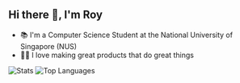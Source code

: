 ## Hi there 👋, I'm Roy

- 📚 I'm a Computer Science Student at the National University of Singapore (NUS)
- 🧑‍💻 I love making great products that do great things

![Stats](https://github-readme-stats.vercel.app/api?username=themintchoco&custom_title=Statistics&hide_rank=true)
![Top Languages](https://github-readme-stats.vercel.app/api/top-langs/?username=themintchoco&layout=compact&langs_count=8)

<!--
**themintchoco/themintchoco** is a ✨ _special_ ✨ repository because its `README.md` (this file) appears on your GitHub profile.

Here are some ideas to get you started:

- 🔭 I’m currently working on ...
- 🌱 I’m currently learning ...
- 👯 I’m looking to collaborate on ...
- 🤔 I’m looking for help with ...
- 💬 Ask me about ...
- 📫 How to reach me: ...
- 😄 Pronouns: ...
- ⚡ Fun fact: ...
-->
